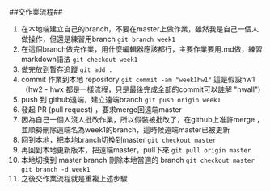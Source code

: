 ##交作業流程##
1. 在本地端建立自己的branch，不要在master上做作業，雖然我是自己一個人做操作，但還是練習用branch
`git branch week1`
2. 在這個branch做完作業，用什麼編輯器應該都行，主要作業要用.md做，練習markdown語法
`git checkout week1`
3. 做完放到暫存追蹤
`git add .`
4. commit 作業到本地 repository
`git commit -am "week1hw1"` 這是假設hw1（hw2 - hwx 都是一樣流程，只是最後完成全部的commit可以註解 "hwall")
5. push 到 github遠端，建立遠端branch
`git push origin week1`
6. 發起 PR (pull request) ，要求merge回遠端master
7. 因為自己一個人沒人批改作業，所以假裝被批改了，在github上准許merge
，並順勢刪除遠端名為week1的branch，這時候遠端master已被更新
8. 回到本地，把本地branch切換到master
`git checkout master`
9. 再回到本地更新版本，把遠端master，pull下來
`git pull origin master`
10. 本地切換到 master branch 刪除本地當週的 branch
`git checkout master`
`git branch -d week1`
11. 之後交作業流程就是重複上述步驟